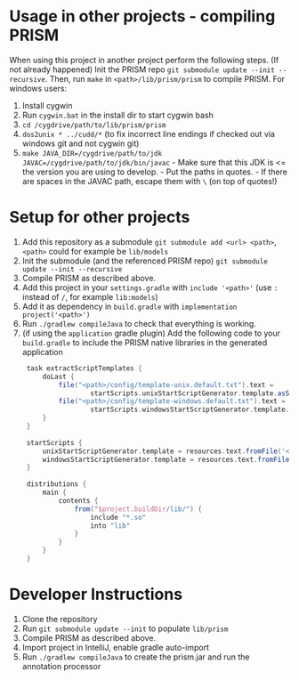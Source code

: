 Usage in other projects - compiling PRISM
=========================================

When using this project in another project perform the following steps.
(If not already happened) Init the PRISM repo `git submodule update --init --recursive`.
Then, run `make` in `<path>/lib/prism/prism` to compile PRISM.
For windows users:
  1. Install cygwin
  2. Run `cygwin.bat` in the install dir to start cygwin bash
  3. `cd /cygdrive/path/to/lib/prism/prism`
  4. `dos2unix * ../cudd/*` (to fix incorrect line endings if checked out via windows git and not cygwin git) 
  5. `make JAVA_DIR=/cygdrive/path/to/jdk JAVAC=/cygdrive/path/to/jdk/bin/javac`
    - Make sure that this JDK is <= the version you are using to develop.
    - Put the paths in quotes.
    - If there are spaces in the JAVAC path, escape them with `\` (on top of quotes!)

Setup for other projects
=======================

1. Add this repository as a submodule `git submodule add <url> <path>`, `<path>` could for example be `lib/models`
2. Init the submodule (and the referenced PRISM repo) `git submodule update --init --recursive`
3. Compile PRISM as described above.
4. Add this project in your `settings.gradle` with `include '<path>'` (use `:` instead of `/`, for example `lib:models`)
5. Add it as dependency in `build.gradle` with `implementation project('<path>')`
6. Run `./gradlew compileJava` to check that everything is working.
7. (if using the `application` gradle plugin) Add the following code to your `build.gradle` to include the PRISM native libraries in the generated application
   ```groovy
    task extractScriptTemplates {
        doLast {
            file("<path>/config/template-unix.default.txt").text =
                    startScripts.unixStartScriptGenerator.template.asString()
            file("<path>/config/template-windows.default.txt").text =
                    startScripts.windowsStartScriptGenerator.template.asString()
        }
    }
    
    startScripts {
        unixStartScriptGenerator.template = resources.text.fromFile('<path>/config/template-unix.txt')
        windowsStartScriptGenerator.template = resources.text.fromFile('<path>/config/template-windows.txt')
    }
    
    distributions {
        main {
            contents {
                from("$project.buildDir/lib/") {
                    include "*.so"
                    into "lib"
                }
            }
        }
    }
   ```
Developer Instructions
======================

1. Clone the repository
2. Run `git submodule update --init` to populate `lib/prism`
3. Compile PRISM as described above.
4. Import project in IntelliJ, enable gradle auto-import
5. Run `./gradlew compileJava` to create the prism.jar and run the annotation processor
